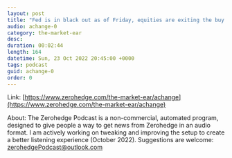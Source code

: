 ```yaml
---
layout: post
title: "Fed is in black out as of Friday, equities are exiting the buy back black out in a few days."
audio: achange-0
category: the-market-ear
desc: 
duration: 00:02:44
length: 164
datetime: Sun, 23 Oct 2022 20:45:00 +0000
tags: podcast
guid: achange-0
order: 0
---
```



Link: [https://www.zerohedge.com/the-market-ear/achange](https://www.zerohedge.com/the-market-ear/achange)

About: The Zerohedge Podcast is a non-commercial, automated program, designed to give people a way to get news from Zerohedge in an audio format.  I am actively working on tweaking and improving the setup to create a better listening experience (October 2022).  Suggestions are welcome: [zerohedgePodcast@outlook.com](mailto:zerohedgePodcast@outlook.com)